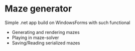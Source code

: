 # Maze generator

Simple .net app build on WindowsForms with such functional
- Generating and rendering mazes
- Playing in maze-solver
- Saving/Reading serialized mazes
